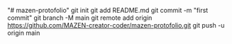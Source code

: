 "# mazen-protofolio"  git init git add README.md git commit -m "first commit" git branch -M main git remote add origin https://github.com/MAZEN-creator-coder/mazen-protofolio.git git push -u origin main
